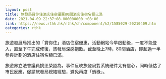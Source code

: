 ```yaml
---
layout: post
title: 旅發局賞你住酒店住宿優惠80間酒店住宿名額已滿
date: 2021-04-09 22:37:08.000000000 +08:00
link: https://news.rthk.hk/rthk/ch/component/k2/1585029-20210409.htm
categories: rthk
---
```


旅遊發展局推出的「賞你住」酒店住宿優惠，活動網站今早啟動後，一度不能登入，直至下午完成修復，旅發局深感抱歉。截至晚上7時，80間酒店，即超過一半參與計劃的酒店住宿名額已滿。

旅遊界立法會議員姚思榮認為，事件反映旅發局對系統硬件太有信心，同時低估了市民反應，促請旅發局總結經驗，避免再度「蝦碌」。
